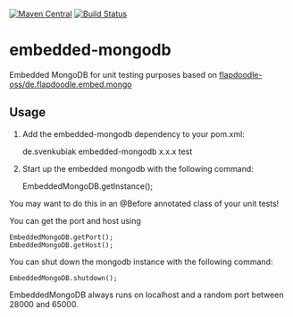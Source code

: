 [![Maven Central](https://maven-badges.herokuapp.com/maven-central/de.svenkubiak/embedded-mongodb/badge.svg)](https://maven-badges.herokuapp.com/maven-central/de.svenkubiak/embedded-mongodb)
[![Build Status](https://secure.travis-ci.org/svenkubiak/embedded-mongodb.png?branch=master)](http://travis-ci.org/svenkubiak/embedded-mongodb)

embedded-mongodb
================

Embedded MongoDB for unit testing purposes based on [flapdoodle-oss/de.flapdoodle.embed.mongo][1]

Usage
------------------

1) Add the embedded-mongodb dependency to your pom.xml:

    <dependency>
        <groupId>de.svenkubiak</groupId>
        <artifactId>embedded-mongodb</artifactId>
        <version>x.x.x</version>
        <scope>test</scope>
    </dependency>

2) Start up the embedded mongodb with the following command:

	EmbeddedMongoDB.getInstance();
	
You may want to do this in an @Before annotated class of your unit tests!
	
You can get the port and host using 

	EmbeddedMongoDB.getPort();
	EmbeddedMongoDB.getHost();

You can shut down the mongodb instance with the following command:

	EmbeddedMongoDB.shutdown();
	
EmbeddedMongoDB always runs on localhost and a random port between 28000 and 65000.

[1]: https://github.com/flapdoodle-oss/de.flapdoodle.embed.mongo